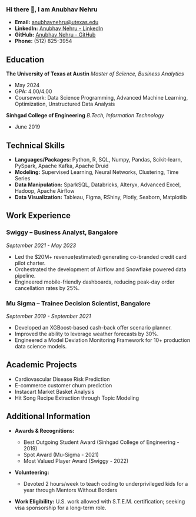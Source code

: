 ### Hi there 👋, I am Anubhav Nehru

- **Email:** anubhavnehru@utexas.edu
- **LinkedIn:** [Anubhav Nehru - LinkedIn](#)
- **GitHub:** [Anubhav Nehru - GitHub](#)
- **Phone:** (512) 825-3954

## Education

**The University of Texas at Austin**
*Master of Science, Business Analytics*
- May 2024
- GPA: 4.00/4.00
- Coursework: Data Science Programming, Advanced Machine Learning, Optimization, Unstructured Data Analysis

**Sinhgad College of Engineering**
*B.Tech, Information Technology*
- June 2019

## Technical Skills

- **Languages/Packages:** Python, R, SQL, Numpy, Pandas, Scikit-learn, PySpark, Apache Kafka, Apache Druid
- **Modeling:** Supervised Learning, Neural Networks, Clustering, Time Series
- **Data Manipulation:** SparkSQL, Databricks, Alteryx, Advanced Excel, Hadoop, Apache Airflow
- **Data Visualization:** Tableau, Figma, RShiny, Plotly, Seaborn, Matplotlib

## Work Experience

### Swiggy – Business Analyst, Bangalore
*September 2021 - May 2023*

- Led the $20M+ revenue(estimated) generating co-branded credit card pilot charter.
- Orchestrated the development of Airflow and Snowflake powered data pipeline.
- Engineered mobile-friendly dashboards, reducing peak-day order cancellation rates by 25%.

### Mu Sigma – Trainee Decision Scientist, Bangalore
*September 2019 - September 2021*

- Developed an XGBoost-based cash-back offer scenario planner.
- Improved the ability to leverage weather forecasts by 30%.
- Engineered a Model Deviation Monitoring Framework for 10+ production data science models.

## Academic Projects

- Cardiovascular Disease Risk Prediction
- E-commerce customer churn prediction
- Instacart Market Basket Analysis
- Hit Song Recipe Extraction through Topic Modeling

## Additional Information

- **Awards & Recognitions:**
  - Best Outgoing Student Award (Sinhgad College of Engineering - 2019)
  - Spot Award (Mu-Sigma - 2021)
  - Most Valued Player Award (Swiggy - 2022)

- **Volunteering:**
  - Devoted 2 hours/week to teach coding to underprivileged kids for a year through Mentors Without Borders

- **Work Eligibility:** U.S. work allowed with S.T.E.M. certification; seeking visa sponsorship for a long-term role.


<!--
**anubhavnehru/anubhavnehru** is a ✨ _special_ ✨ repository because its `README.md` (this file) appears on your GitHub profile.

Here are some ideas to get you started:

- 🔭 I’m currently working on ...
- 🌱 I’m currently learning ...
- 👯 I’m looking to collaborate on ...
- 🤔 I’m looking for help with ...
- 💬 Ask me about ...
- 📫 How to reach me: ...
- 😄 Pronouns: ...
- ⚡ Fun fact: ...
-->
